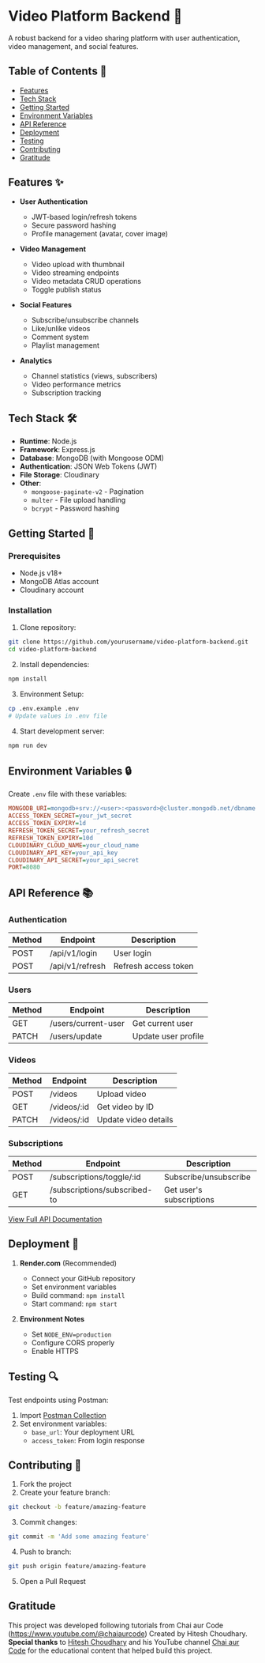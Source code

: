 # Video Platform Backend 🎥

A robust backend for a video sharing platform with user authentication, video management, and social features.

## Table of Contents 📑

- [Features](#features)
- [Tech Stack](#tech-stack)
- [Getting Started](#getting-started)
- [Environment Variables](#environment-variables)
- [API Reference](#api-reference)
- [Deployment](#deployment)
- [Testing](#testing)
- [Contributing](#contributing)
- [Gratitude](#gratitude)

## Features ✨

- **User Authentication**
  - JWT-based login/refresh tokens
  - Secure password hashing
  - Profile management (avatar, cover image)
- **Video Management**

  - Video upload with thumbnail
  - Video streaming endpoints
  - Video metadata CRUD operations
  - Toggle publish status

- **Social Features**

  - Subscribe/unsubscribe channels
  - Like/unlike videos
  - Comment system
  - Playlist management

- **Analytics**
  - Channel statistics (views, subscribers)
  - Video performance metrics
  - Subscription tracking

## Tech Stack 🛠️

- **Runtime**: Node.js
- **Framework**: Express.js
- **Database**: MongoDB (with Mongoose ODM)
- **Authentication**: JSON Web Tokens (JWT)
- **File Storage**: Cloudinary
- **Other**:
  - `mongoose-paginate-v2` - Pagination
  - `multer` - File upload handling
  - `bcrypt` - Password hashing

## Getting Started 🚀

### Prerequisites

- Node.js v18+
- MongoDB Atlas account
- Cloudinary account

### Installation

1. Clone repository:

```bash
git clone https://github.com/yourusername/video-platform-backend.git
cd video-platform-backend
```

2. Install dependencies:

```bash
npm install
```

3. Environment Setup:

```bash
cp .env.example .env
# Update values in .env file
```

4. Start development server:

```bash
npm run dev
```

## Environment Variables 🔒

Create `.env` file with these variables:

```ini
MONGODB_URI=mongodb+srv://<user>:<password>@cluster.mongodb.net/dbname
ACCESS_TOKEN_SECRET=your_jwt_secret
ACCESS_TOKEN_EXPIRY=1d
REFRESH_TOKEN_SECRET=your_refresh_secret
REFRESH_TOKEN_EXPIRY=10d
CLOUDINARY_CLOUD_NAME=your_cloud_name
CLOUDINARY_API_KEY=your_api_key
CLOUDINARY_API_SECRET=your_api_secret
PORT=8080
```

## API Reference 📚

### Authentication

| Method | Endpoint        | Description          |
| ------ | --------------- | -------------------- |
| POST   | /api/v1/login   | User login           |
| POST   | /api/v1/refresh | Refresh access token |

### Users

| Method | Endpoint            | Description         |
| ------ | ------------------- | ------------------- |
| GET    | /users/current-user | Get current user    |
| PATCH  | /users/update       | Update user profile |

### Videos

| Method | Endpoint    | Description          |
| ------ | ----------- | -------------------- |
| POST   | /videos     | Upload video         |
| GET    | /videos/:id | Get video by ID      |
| PATCH  | /videos/:id | Update video details |

### Subscriptions

| Method | Endpoint                     | Description              |
| ------ | ---------------------------- | ------------------------ |
| POST   | /subscriptions/toggle/:id    | Subscribe/unsubscribe    |
| GET    | /subscriptions/subscribed-to | Get user's subscriptions |

[View Full API Documentation](API_DOCS.md)

## Deployment 🚢

1. **Render.com** (Recommended)

   - Connect your GitHub repository
   - Set environment variables
   - Build command: `npm install`
   - Start command: `npm start`

2. **Environment Notes**
   - Set `NODE_ENV=production`
   - Configure CORS properly
   - Enable HTTPS

## Testing 🔍

Test endpoints using Postman:

1. Import [Postman Collection](postman_collection.json)
2. Set environment variables:
   - `base_url`: Your deployment URL
   - `access_token`: From login response

## Contributing 🤝

1. Fork the project
2. Create your feature branch:

```bash
git checkout -b feature/amazing-feature
```

3. Commit changes:

```bash
git commit -m 'Add some amazing feature'
```

4. Push to branch:

```bash
git push origin feature/amazing-feature
```

5. Open a Pull Request

## Gratitude

This project was developed following tutorials from Chai aur Code (https://www.youtube.com/@chaiaurcode)
Created by Hitesh Choudhary.
**Special thanks** to [Hitesh Choudhary](https://github.com/hiteshchoudhary) and his YouTube channel [Chai aur Code](https://www.youtube.com/@chaiaurcode) for the educational content that helped build this project.
